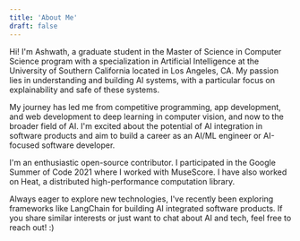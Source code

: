 ```yaml
---
title: 'About Me'
draft: false
---
```


Hi! I'm Ashwath, a graduate student in the Master of Science in Computer Science program with a specialization in Artificial Intelligence at the University of Southern California located in Los Angeles, CA. My passion lies in understanding and building AI systems, with a particular focus on explainability and safe of these systems.

My journey has led me from competitive programming, app development, and web development to deep learning in computer vision, and now to the broader field of AI. I'm excited about the potential of AI integration in software products and aim to build a career as an AI/ML engineer or AI-focused software developer.

I'm an enthusiastic open-source contributor. I participated in the Google Summer of Code 2021 where I worked with MuseScore. I have also worked on Heat, a distributed high-performance computation library.

Always eager to explore new technologies, I've recently been exploring frameworks like LangChain for building AI integrated software products. If you share similar interests or just want to chat about AI and tech, feel free to reach out! :)